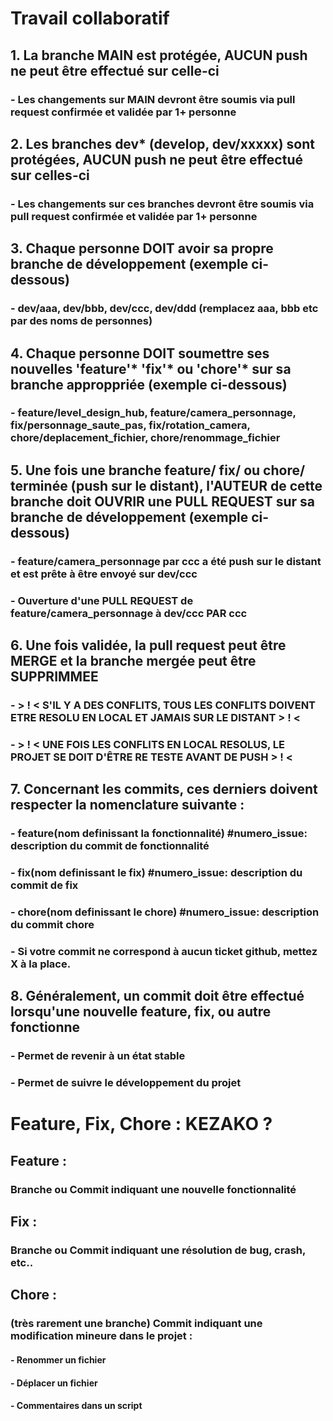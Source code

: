 # Travail collaboratif

## 1. La branche MAIN est protégée, AUCUN push ne peut être effectué sur celle-ci
###   - Les changements sur MAIN devront être soumis via pull request confirmée et validée par 1+ personne

## 2. Les branches dev* (develop, dev/xxxxx) sont protégées, AUCUN push ne peut être effectué sur celles-ci
###   - Les changements sur ces branches devront être soumis via pull request confirmée et validée par 1+ personne

## 3. Chaque personne DOIT avoir sa propre branche de développement (exemple ci-dessous)
###   - dev/aaa, dev/bbb, dev/ccc, dev/ddd (remplacez aaa, bbb etc par des noms de personnes)

## 4. Chaque personne DOIT soumettre ses nouvelles 'feature'* 'fix'* ou 'chore'* sur sa branche approppriée (exemple ci-dessous)
###   - feature/level_design_hub, feature/camera_personnage, fix/personnage_saute_pas, fix/rotation_camera, chore/deplacement_fichier, chore/renommage_fichier

## 5. Une fois une branche feature/ fix/ ou chore/ terminée (push sur le distant), l'AUTEUR de cette branche doit OUVRIR une PULL REQUEST sur sa branche de développement (exemple ci-dessous)
###   - feature/camera_personnage par ccc a été push sur le distant et est prête à être envoyé sur dev/ccc
###   - Ouverture d'une PULL REQUEST de feature/camera_personnage à dev/ccc PAR ccc

## 6. Une fois validée, la pull request peut être MERGE et la branche mergée peut être SUPPRIMMEE
###   - > ! < S'IL Y A DES CONFLITS, TOUS LES CONFLITS DOIVENT ETRE RESOLU EN LOCAL ET JAMAIS SUR LE DISTANT > ! <
###   - > ! < UNE FOIS LES CONFLITS EN LOCAL RESOLUS, LE PROJET SE DOIT D'ÊTRE RE TESTE AVANT DE PUSH > ! <

## 7. Concernant les commits, ces derniers doivent respecter la nomenclature suivante :
###   - feature(nom definissant la fonctionnalité) #numero_issue: description du commit de fonctionnalité
###   - fix(nom definissant le fix) #numero_issue: description du commit de fix
###   - chore(nom definissant le chore) #numero_issue: description du commit chore
###   - Si votre commit ne correspond à aucun ticket github, mettez X à la place.

## 8. Généralement, un commit doit être effectué lorsqu'une nouvelle feature, fix, ou autre fonctionne
###   - Permet de revenir à un état stable
###   - Permet de suivre le développement du projet

# Feature, Fix, Chore : KEZAKO ?

## Feature :
### Branche ou Commit indiquant une nouvelle fonctionnalité

## Fix :
### Branche ou Commit indiquant une résolution de bug, crash, etc..

## Chore :
### (très rarement une branche) Commit indiquant une modification mineure dans le projet :
####    - Renommer un fichier
####    - Déplacer un fichier
####    - Commentaires dans un script
